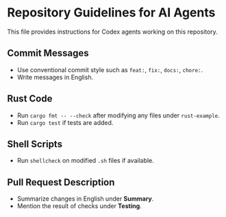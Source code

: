 # Repository Guidelines for AI Agents

This file provides instructions for Codex agents working on this repository.

## Commit Messages
- Use conventional commit style such as `feat:`, `fix:`, `docs:`, `chore:`.
- Write messages in English.

## Rust Code
- Run `cargo fmt -- --check` after modifying any files under `rust-example`.
- Run `cargo test` if tests are added.

## Shell Scripts
- Run `shellcheck` on modified `.sh` files if available.

## Pull Request Description
- Summarize changes in English under **Summary**.
- Mention the result of checks under **Testing**.

